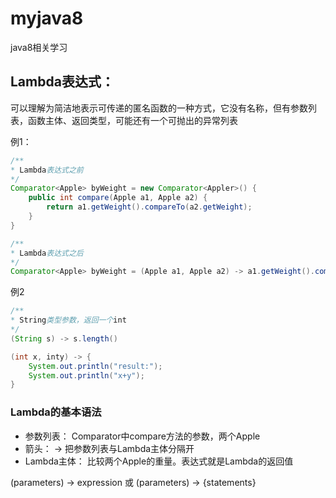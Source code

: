 # myjava8
java8相关学习

## Lambda表达式：
可以理解为简洁地表示可传递的匿名函数的一种方式，它没有名称，但有参数列表，函数主体、返回类型，可能还有一个可抛出的异常列表

例1：
```java
/**
* Lambda表达式之前
*/
Comparator<Apple> byWeight = new Comparator<Appler>() {
    public int compare(Apple a1, Apple a2) {
        return a1.getWeight().compareTo(a2.getWeight);
    }
}

/**
* Lambda表达式之后
*/
Comparator<Apple> byWeight = (Apple a1, Apple a2) -> a1.getWeight().compareTo(a2.getWeight());

```

例2

```java
/**
* String类型参数，返回一个int
*/
(String s) -> s.length() 

(int x, inty) -> {
    System.out.println("result:");
    System.out.println("x+y");
}
```

### Lambda的基本语法

- 参数列表： Comparator中compare方法的参数，两个Apple
- 箭头： -> 把参数列表与Lambda主体分隔开
- Lambda主体： 比较两个Apple的重量。表达式就是Lambda的返回值

(parameters) -> expression 或 (parameters) -> {statements}


